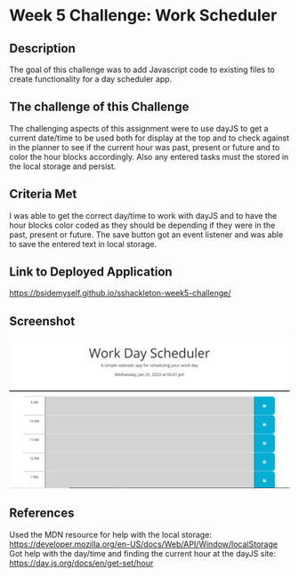 # Week 5 Challenge: Work Scheduler
## Description
The goal of this challenge was to add Javascript code to existing files to create functionality for a day scheduler app.
## The challenge of this Challenge
The challenging aspects of this assignment were to use dayJS to get a current date/time to be used both for display at the top and to check against in the planner to see if the current hour was past, present or future and to color the hour blocks accordingly. Also any entered tasks must the stored in the local storage and persist.
## Criteria Met
I was able to get the correct day/time to work with dayJS and to have the hour blocks color coded as they should be depending if they were in the past, present or future.  The save button got an event listener and was able to save the entered text in local storage.
## Link to Deployed Application
https://bsidemyself.github.io/sshackleton-week5-challenge/
## Screenshot
![Alt text](week5-screen.PNG)
## References
Used the MDN resource for help with the local storage: https://developer.mozilla.org/en-US/docs/Web/API/Window/localStorage
Got help with the day/time and finding the current hour at the dayJS site: https://day.js.org/docs/en/get-set/hour